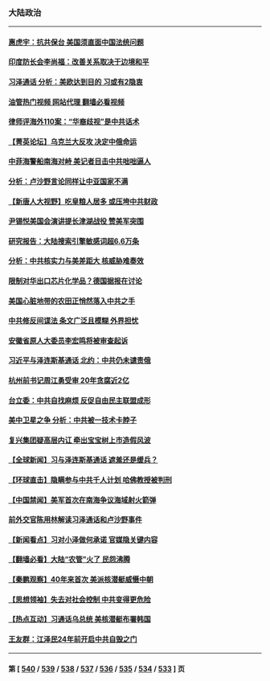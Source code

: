 ### 大陆政治
---
#### [惠虎宇：抗共保台 美国须直面中国法统问题](../../pages/ncid277/n13983069.md?04280845) 
#### [印度防长会李尚福：改善关系取决于边境和平](../../pages/ncid277/n13983143.md?04280845) 
#### [习泽通话 分析：美欧达到目的 习或有2隐衷](../../pages/ncid277/n13982955.md?04280845) 
#### [油管热门视频 网站代理 翻墙必看视频](http://138.2.39.72:81/youtube.html?epic-marker?04280845)
#### [律师评海外110案：“华裔歧视”是中共话术](../../pages/ncid277/n13982340.md?04280845) 
#### [【菁英论坛】乌克兰大反攻 决定中俄命运](../../pages/ncid277/n13983119.md?04280845) 
#### [中菲海警船南海对峙 美记者目击中共咄咄逼人](../../pages/ncid277/n13983033.md?04280845) 
#### [分析：卢沙野言论同样让中亚国家不满](../../pages/ncid277/n13982976.md?04280845) 
#### [【新唐人大视野】吃皇粮人居多 或压垮中共财政](../../pages/ncid277/n13983024.md?04280845) 
#### [尹锡悦美国会演讲提长津湖战役 赞美军突围](../../pages/ncid277/n13983048.md?04280845) 
#### [研究报告：大陆搜索引擎敏感词超6.6万条](../../pages/ncid277/n13983011.md?04280845) 
#### [分析：中共核实力与美差距大 核威胁难奏效](../../pages/ncid277/n13983000.md?04280845) 
#### [限制对华出口芯片化学品？德国据报在讨论](../../pages/ncid277/n13982867.md?04280845) 
#### [美国心脏地带的农田正悄然落入中共之手](../../pages/ncid277/n13982349.md?04280845) 
#### [中共修反间谍法 条文广泛且模糊 外界担忧](../../pages/ncid277/n13982736.md?04280845) 
#### [安徽省原人大委员李宏鸣将被审查起诉](../../pages/ncid277/n13982819.md?04280845) 
#### [习近平与泽连斯基通话 北约：中共仍未谴责俄](../../pages/ncid277/n13982801.md?04280845) 
#### [杭州前书记周江勇受审 20年贪腐近2亿](../../pages/ncid277/n13982754.md?04280845) 
#### [台立委：中共自找麻烦 反促自由民主联盟成形](../../pages/ncid277/n13982686.md?04280845) 
#### [美中卫星之争 分析：中共被一技术卡脖子](../../pages/ncid277/n13982523.md?04280845) 
#### [复兴集团疑高层内讧 牵出宝宝树上市造假风波](../../pages/ncid277/n13982614.md?04280845) 
#### [【全球新闻】习与泽连斯基通话 遮羞还是缓兵？](../../pages/ncid277/n13982691.md?04280845) 
#### [【环球直击】隐瞒参与中共千人计划 哈佛教授被判刑](../../pages/ncid277/n13982692.md?04280845) 
#### [【中国禁闻】美军首次在南海争议海域射火箭弹](../../pages/ncid277/n13982693.md?04280845) 
#### [前外交官陈用林解读习泽通话和卢沙野事件](../../pages/ncid277/n13982454.md?04280845) 
#### [【新闻看点】习对小泽做何承诺 官媒隐关键内容](../../pages/ncid277/n13982408.md?04280845) 
#### [【翻墙必看】大陆“农管”火了 民怨沸腾](../../pages/ncid277/n13982491.md?04280845) 
#### [【秦鹏观察】40年来首次 美派核潜艇威慑中朝](../../pages/ncid277/n13982360.md?04280845) 
#### [【思想领袖】失去对社会控制 中共变得更危险](../../pages/ncid277/n13962786.md?04280845) 
#### [【热点互动】习通话乌总统 美核潜艇布署韩国](../../pages/ncid277/n13982401.md?04280845) 
#### [王友群：江泽民24年前开启中共自毁之门](../../pages/ncid277/n13982395.md?04280845) 

---
#### 第 [ [540](./540.md?04280845) / [539](./539.md?04280845) / [538](./538.md?04280845) / [537](./537.md?04280845) / [536](./536.md?04280845) / [535](./535.md?04280845) / [534](./534.md?04280845) / [533](./533.md?04280845) ] 页
